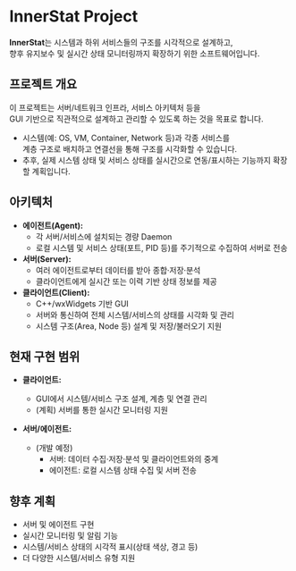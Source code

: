 # InnerStat Project

**InnerStat**는 시스템과 하위 서비스들의 구조를 시각적으로 설계하고,  
향후 유지보수 및 실시간 상태 모니터링까지 확장하기 위한 소프트웨어입니다.

## 프로젝트 개요

이 프로젝트는 서버/네트워크 인프라, 서비스 아키텍처 등을  
GUI 기반으로 직관적으로 설계하고 관리할 수 있도록 하는 것을 목표로 합니다.

- 시스템(예: OS, VM, Container, Network 등)과 각종 서비스를  
  계층 구조로 배치하고 연결선을 통해 구조를 시각화할 수 있습니다.
- 추후, 실제 시스템 상태 및 서비스 상태를 실시간으로 연동/표시하는 기능까지 확장할 계획입니다.

## 아키텍처
- **에이전트(Agent):**
    - 각 서버/서비스에 설치되는 경량 Daemon
    - 로컬 시스템 및 서비스 상태(포트, PID 등)를 주기적으로 수집하여 서버로 전송
- **서버(Server):**
    - 여러 에이전트로부터 데이터를 받아 종합·저장·분석
    - 클라이언트에게 실시간 또는 이력 기반 상태 정보를 제공
- **클라이언트(Client):**
    - C++/wxWidgets 기반 GUI
    - 서버와 통신하여 전체 시스템/서비스의 상태를 시각화 및 관리
    - 시스템 구조(Area, Node 등) 설계 및 저장/불러오기 지원

## 현재 구현 범위

- **클라이언트:**
    - GUI에서 시스템/서비스 구조 설계, 계층 및 연결 관리
    - (계획) 서버를 통한 실시간 모니터링 지원

- **서버/에이전트:**
    - (개발 예정)  
      - 서버: 데이터 수집·저장·분석 및 클라이언트와의 중계
      - 에이전트: 로컬 시스템 상태 수집 및 서버 전송

## 향후 계획

- 서버 및 에이전트 구현
- 실시간 모니터링 및 알림 기능
- 시스템/서비스 상태의 시각적 표시(상태 색상, 경고 등)
- 더 다양한 시스템/서비스 유형 지원